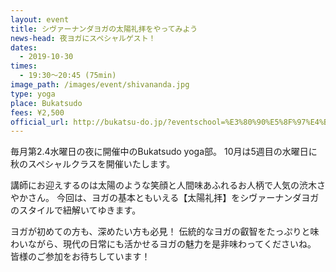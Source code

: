 ```yaml
---
layout: event
title: シヴァーナンダヨガの太陽礼拝をやってみよう
news-head: 夜ヨガにスペシャルゲスト！
dates:
  - 2019-10-30
times:
  - 19:30〜20:45 (75min)
image_path: /images/event/shivananda.jpg
type: yoga
place: Bukatsudo
fees: ¥2,500
official_url: http://bukatsu-do.jp/?eventschool=%E3%80%90%E5%8F%97%E4%BB%98%E4%B8%AD%E3%80%91bukatasudo-yoga%E9%83%A8-%E7%89%B9%E5%88%A5%E3%82%A4%E3%83%99%E3%83%B3%E3%83%88-%EF%BD%9E%E3%82%B7%E3%83%B4%E3%82%A1%E3%83%BC%E3%83%8A%E3%83%B3%E3%83%80
---
```

毎月第2.4水曜日の夜に開催中のBukatsudo yoga部。
10月は5週目の水曜日に秋のスペシャルクラスを開催いたします。

講師にお迎えするのは太陽のような笑顔と人間味あふれるお人柄で人気の渋木さやかさん。
今回は、ヨガの基本ともいえる【太陽礼拝】をシヴァーナンダヨガのスタイルで紐解いてゆきます。

ヨガが初めての方も、深めたい方も必見！
伝統的なヨガの叡智をたっぷりと味わいながら、現代の日常にも活かせるヨガの魅力を是非味わってくださいね。
皆様のご参加をお待ちしています！
